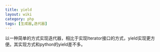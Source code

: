 ```yaml
---
title: yield
layout: wiki
category: php
tags: [生成器,迭代器]
---
```


以一种简单的方式实现迭代器，相比于实现Iterator接口的方式，yield实现更方便。其实现方式和python的yield差不多。